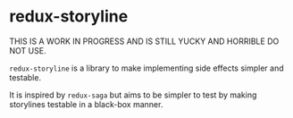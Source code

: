 
# redux-storyline

THIS IS A WORK IN PROGRESS AND IS STILL YUCKY AND HORRIBLE DO NOT USE.

`redux-storyline` is a library to make implementing side effects simpler and
testable.

It is inspired by `redux-saga` but aims to be simpler to test by making
storylines testable in a black-box manner.





